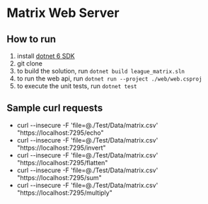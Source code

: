 # Matrix Web Server

## How to run

1. install [dotnet 6 SDK](https://dotnet.microsoft.com/en-us/download/dotnet/6.0)
2. git clone
3. to build the solution, run ```dotnet build league_matrix.sln```
4. to run the web api, run ```dotnet run --project ./web/web.csproj```
5. to execute the unit tests, run ```dotnet test```

## Sample curl requests

* curl --insecure -F 'file=@./Test/Data/matrix.csv' "https://localhost:7295/echo"
* curl --insecure -F 'file=@./Test/Data/matrix.csv' "https://localhost:7295/invert"
* curl --insecure -F 'file=@./Test/Data/matrix.csv' "https://localhost:7295/flatten"
* curl --insecure -F 'file=@./Test/Data/matrix.csv' "https://localhost:7295/sum"
* curl --insecure -F 'file=@./Test/Data/matrix.csv' "https://localhost:7295/multiply"
